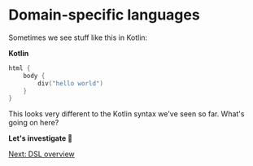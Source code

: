 # Domain-specific languages
Sometimes we see stuff like this in Kotlin:

**Kotlin**
```kotlin
html {
    body {
        div("hello world")
    }
}
```

This looks very different to the Kotlin syntax we've seen so far. What's going on here?

**Let's investigate 🔎**

[Next: DSL overview](05-01-dsl-overview.md)
